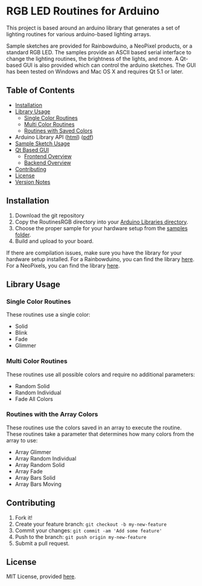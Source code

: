
# RGB LED Routines for Arduino

This project is based around an arduino library that generates a set of lighting routines for various arduino-based lighting arrays.

Sample sketches are provided for Rainbowduino, a NeoPixel products, or a standard RGB LED. The samples
provide an ASCII based serial interface to change the lighting routines, the brightness of the lights, and more. A Qt-based GUI is also provided which can control the arduino sketches. The GUI has been tested on Windows and Mac OS X and requires Qt 5.1 or later.

## <a name="toc"></a>Table of Contents

* [Installation](#installation)
* [Library Usage](#library-usage)
    * [Single Color Routines](#single-color)
    * [Multi Color Routines](#multi-colors)
    * [Routines with Saved Colors](#saved-colors)
* Arduino Library API ([html](https://timsee.github.io/RGB-LED-Routines/RoutinesRGB/html/class_routines_r_g_b.html)) ([pdf](https://github.com/timsee/RGB-LED-Routines/blob/master/docs/RoutinesRGB-API.pdf))
* [Sample Sketch Usage](samples)
* [Qt Based GUI](GUI)
    *  [Frontend Overview](https://timsee.github.io/RGB-LED-Routines/LightingGUI/html/front_overview.html)
    *  [Backend Overview](https://timsee.github.io/RGB-LED-Routines/LightingGUI/html/backend_overview.html)
* [Contributing](#contributing)
* [License](#license)
* [Version Notes](CHANGELOG.md)

## <a name="installation"></a>Installation

1. Download the git repository
2. Copy the RoutinesRGB directory into your [Arduino Libraries directory](https://www.arduino.cc/en/Hacking/Libraries).
3. Choose the proper sample for your hardware setup from the [samples folder](samples).
4. Build and upload to your board.  


If there are compilation issues, make sure you have the library for your hardware setup installed. For a Rainbowduino, you can find the library [here](http://www.seeedstudio.com/wiki/Rainbowduino_v3.0). For a NeoPixels, you can find the library [here](https://github.com/adafruit/Adafruit_NeoPixel). 


## <a name="library-usage"></a>Library Usage

### <a name="single-color"></a>Single Color Routines

These routines use a single color:

* Solid
* Blink
* Fade
* Glimmer

### <a name="multi-colors"></a>Multi Color Routines

These routines use all possible colors and require no additional parameters:

* Random Solid
* Random Individual 
* Fade All Colors 

### <a name="saved-colors"></a>Routines with the Array Colors

These routines use the colors saved in an array to execute the routine. These routines take a parameter that determines how many colors from the array to use:

* Array Glimmer
* Array Random Individual
* Array Random Solid
* Array Fade
* Array Bars Solid
* Array Bars Moving


## <a name="contributing"></a>Contributing

1. Fork it!
2. Create your feature branch: `git checkout -b my-new-feature`
3. Commit your changes: `git commit -am 'Add some feature'`
4. Push to the branch: `git push origin my-new-feature`
5. Submit a pull request.


## <a name="license"></a>License

MIT License, provided [here](LICENSE).
